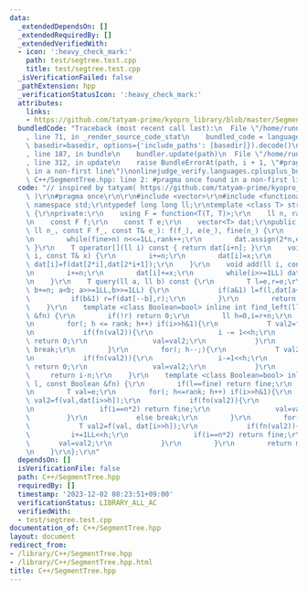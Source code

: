 ```yaml
---
data:
  _extendedDependsOn: []
  _extendedRequiredBy: []
  _extendedVerifiedWith:
  - icon: ':heavy_check_mark:'
    path: test/segtree.test.cpp
    title: test/segtree.test.cpp
  _isVerificationFailed: false
  _pathExtension: hpp
  _verificationStatusIcon: ':heavy_check_mark:'
  attributes:
    links:
    - https://github.com/tatyam-prime/kyopro_library/blob/master/SegmentTree.cpp
  bundledCode: "Traceback (most recent call last):\n  File \"/home/runner/.local/lib/python3.10/site-packages/onlinejudge_verify/documentation/build.py\"\
    , line 71, in _render_source_code_stat\n    bundled_code = language.bundle(stat.path,\
    \ basedir=basedir, options={'include_paths': [basedir]}).decode()\n  File \"/home/runner/.local/lib/python3.10/site-packages/onlinejudge_verify/languages/cplusplus.py\"\
    , line 187, in bundle\n    bundler.update(path)\n  File \"/home/runner/.local/lib/python3.10/site-packages/onlinejudge_verify/languages/cplusplus_bundle.py\"\
    , line 312, in update\n    raise BundleErrorAt(path, i + 1, \"#pragma once found\
    \ in a non-first line\")\nonlinejudge_verify.languages.cplusplus_bundle.BundleErrorAt:\
    \ C++/SegmentTree.hpp: line 2: #pragma once found in a non-first line\n"
  code: "// inspired by tatyam( https://github.com/tatyam-prime/kyopro_library/blob/master/SegmentTree.cpp\
    \ )\r\n#pragma once\r\n\r\n#include <vector>\r\n#include <functional>\r\nusing\
    \ namespace std;\r\ntypedef long long ll;\r\ntemplate <class T> struct SegTree\
    \ {\r\nprivate:\r\n    using F = function<T(T, T)>;\r\n    ll n, rank, fine;\r\
    \n    const F f;\r\n    const T e;\r\n    vector<T> dat;\r\npublic:\r\n    SegTree(const\
    \ ll n_, const F f_, const T& e_): f(f_), e(e_), fine(n_) {\r\n        n=1,rank=0;\r\
    \n        while(fine>n) n<<=1LL,rank++;\r\n        dat.assign(2*n,e_);\r\n   \
    \ }\r\n    T operator[](ll i) const { return dat[i+n]; }\r\n    void update(ll\
    \ i, const T& x) {\r\n        i+=n;\r\n        dat[i]=x;\r\n        while(i>>=1LL)\
    \ dat[i]=f(dat[2*i],dat[2*i+1]);\r\n    }\r\n    void add(ll i, const T& x) {\r\
    \n        i+=n;\r\n        dat[i]+=x;\r\n        while(i>>=1LL) dat[i]=f(dat[2*i],dat[2*i+1]);\r\
    \n    }\r\n    T query(ll a, ll b) const {\r\n        T l=e,r=e;\r\n        for(a+=n,\
    \ b+=n; a<b; a>>=1LL,b>>=1LL) {\r\n            if(a&1) l=f(l,dat[a++]);\r\n  \
    \          if(b&1) r=f(dat[--b],r);\r\n        }\r\n        return f(l,r);\r\n\
    \    }\r\n    template <class Boolean=bool> inline int find_left(ll r, const Boolean\
    \ &fn) {\r\n        if(!r) return 0;\r\n        ll h=0,i=r+n;\r\n        T val=e;\r\
    \n        for(; h <= rank; h++) if(i>>h&1){\r\n            T val2=f(val,dat[i>>h^1]);\r\
    \n            if(fn(val2)){\r\n                i -= 1<<h;\r\n                if(i==n)\
    \ return 0;\r\n                val=val2;\r\n            }\r\n            else\
    \ break;\r\n        }\r\n        for(; h--;){\r\n            T val2 = f(val,dat[(i>>h)-1]);\r\
    \n            if(fn(val2)){\r\n                i-=1<<h;\r\n                if(i==n)\
    \ return 0;\r\n                val=val2;\r\n            }\r\n        }\r\n   \
    \     return i-n;\r\n    }\r\n    template <class Boolean=bool> inline int find_right(ll\
    \ l, const Boolean &fn) {\r\n        if(l==fine) return fine;\r\n        ll h=0,i=l+n;\r\
    \n        T val=e;\r\n        for(; h<=rank; h++) if(i>>h&1){\r\n            T\
    \ val2=f(val,dat[i>>h]);\r\n            if(fn(val2)){\r\n                i+=1LL<<h;\r\
    \n                if(i==n*2) return fine;\r\n                val=val2;\r\n   \
    \         }\r\n            else break;\r\n        }\r\n        for(; h--;){\r\n\
    \            T val2=f(val, dat[i>>h]);\r\n            if(fn(val2)){\r\n      \
    \          i+=1LL<<h;\r\n                if(i==n*2) return fine;\r\n         \
    \       val=val2;\r\n            }\r\n        }\r\n        return min(i-n,fine);\r\
    \n    }\r\n};\r\n"
  dependsOn: []
  isVerificationFile: false
  path: C++/SegmentTree.hpp
  requiredBy: []
  timestamp: '2023-12-02 08:23:51+09:00'
  verificationStatus: LIBRARY_ALL_AC
  verifiedWith:
  - test/segtree.test.cpp
documentation_of: C++/SegmentTree.hpp
layout: document
redirect_from:
- /library/C++/SegmentTree.hpp
- /library/C++/SegmentTree.hpp.html
title: C++/SegmentTree.hpp
---
```

